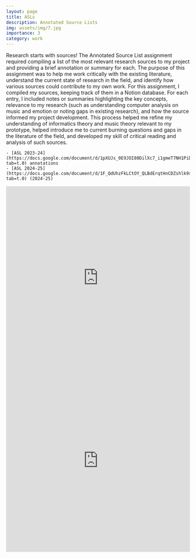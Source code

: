 ```yaml
---
layout: page
title: ASLs
description: Annotated Source Lists
img: assets/img/7.jpg
importance: 3
category: work
---
```


Research starts with sources! The Annotated Source List assignment required compiling a list of the most relevant research sources to my project and providing a brief annotation or summary for each. The purpose of this assignment was to help me work critically with the existing literature, understand the current state of research in the field, and identify how various sources could contribute to my own work. For this assignment, I compiled my sources, keeping track of them in a Notion database. For each entry, I included notes or summaries highlighting the key concepts, relevance to my research (such as understanding computer analysis on music and emotion or noting gaps in existing research), and how the source informed my project development. This process helped me refine my understanding of informatics theory and music theory relevant to my prototype, helped introduce me to current burning questions and gaps in the literature of the field, and developed my skill of critical reading and analysis of such sources.

    - [ASL 2023-24](https://docs.google.com/document/d/1pXUJs_0E9JOI80DilXc7_i1gmeT7NH1PiDAk9LEpBRI/edit?tab=t.0) annotations
    - [ASL 2024-25](https://docs.google.com/document/d/1F_QdUhzFkLCtOY_QLBdErqtHnCDZshlk9sFrr6zHR1E/edit?tab=t.0) (2024-25)

<iframe src="https://advikmrai.github.io/ir-portfolio/assets/pdf/2024ASL.pdf" width="100%" height="500px" style="border:none;"></iframe>
<iframe src="https://advikmrai.github.io/ir-portfolio/assets/pdf/2025ASL.pdf" width="100%" height="500px" style="border:none;"></iframe>